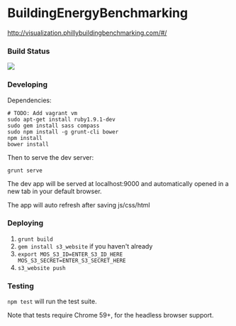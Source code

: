 BuildingEnergyBenchmarking
==========================

http://visualization.phillybuildingbenchmarking.com/#/

### Build Status
[![](https://travis-ci.org/azavea/mos-energy-benchmark.svg?branch=develop)](https://travis-ci.org/azavea/mos-energy-benchmark)

### Developing

Dependencies:
```
# TODO: Add vagrant vm
sudo apt-get install ruby1.9.1-dev
sudo gem install sass compass
sudo npm install -g grunt-cli bower
npm install
bower install
```

Then to serve the dev server:
```
grunt serve
```

The dev app will be served at localhost:9000 and automatically opened in a new tab in your default browser.

The app will auto refresh after saving js/css/html

### Deploying

1. `grunt build`
2. `gem install s3_website` if you haven't already
3. `export MOS_S3_ID=ENTER_S3_ID_HERE MOS_S3_SECRET=ENTER_S3_SECRET_HERE`
4. `s3_website push`


### Testing

`npm test` will run the test suite.

Note that tests require Chrome 59+, for the headless browser support.

